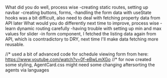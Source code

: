 What did you do well, process wise
-creating static routes, setting up navbar
-creating buttons, forms,
-handling the form data with useState hooks was a bit difficult, also need to deal with fetching property data from API later
What would you do differently next time to improve, process wise
-learn dynamic routing carefully
-having trouble with setting up min and max values for slider
-in form component, I fetched the listing data again from API, which is coontradictory to DRY, next time I'll make data fetching more reusable.

//\* used a bit of advanced code for schedule viewing form from here: https://www.youtube.com/watch?v=0f-eBwLmXGo
//\* for now created some styling, AgentCard.css might need some changing aftersorting the agents via languages
